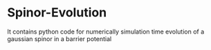 # Spinor-Evolution
It contains python code for numerically simulation time evolution of a gaussian spinor in a barrier potential
